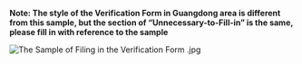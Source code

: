 **Note: The style of the Verification Form in Guangdong area is different from this sample, but the section of “Unnecessary-to-Fill-in” is the same, please fill in with reference to the sample**

![The Sample of Filing in the Verification Form .jpg](https://img1.jcloudcs.com/cms/a37dab40-936a-4a1c-a757-c1af7c6797a020171017140513.jpg)